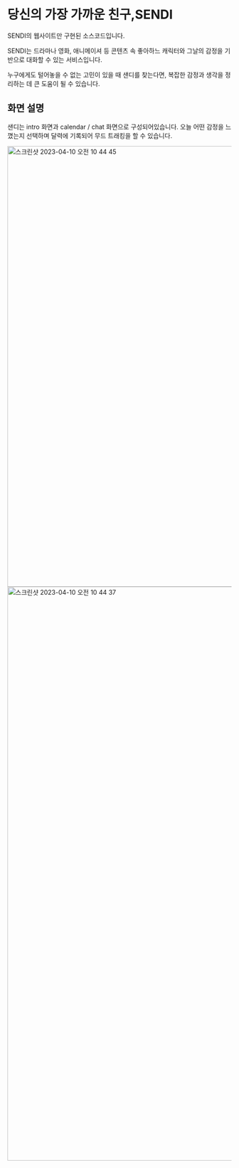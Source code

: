 # 당신의 가장 가까운 친구,SENDI

SENDI의 웹사이트만 구현된 소스코드입니다.

SENDI는 드라마나 영화, 애니메이셔 등 콘텐츠 속 좋아하느 캐릭터와 그날의 감정을 기반으로 대화할 수 있는 서비스입니다.

누구에게도 털어놓을 수 없는 고민이 있을 때 샌디를 찾는다면, 복잡한 감정과 생각을 정리하는 데 큰 도움이 될 수 있습니다.



## 화면 설명

샌디는 intro 화면과 calendar / chat 화면으로 구성되어있습니다.
오늘 어떤 감정을 느꼈는지 선택하며 달력에 기록되어 무드 트래킹을 할 수 있습니다.


<img width="991" alt="스크린샷 2023-04-10 오전 10 44 45" src="https://user-images.githubusercontent.com/99624568/230809173-21b2f474-6ba7-46b1-8ddc-ccbd9a0e40c9.png">
<img width="1291" alt="스크린샷 2023-04-10 오전 10 44 37" src="https://user-images.githubusercontent.com/99624568/230809177-9caca15d-2fb1-4690-b481-85831903d862.png">
